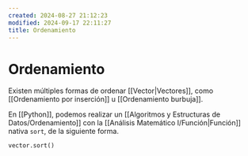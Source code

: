 ```yaml
---
created: 2024-08-27 21:12:23
modified: 2024-09-17 22:11:27
title: Ordenamiento
---
```


# Ordenamiento

Existen múltiples formas de ordenar [[Vector|Vectores]], como [[Ordenamiento por inserción]] u [[Ordenamiento burbuja]].

En [[Python]], podemos realizar un [[Algoritmos y Estructuras de Datos/Ordenamiento]] con la [[Análisis Matemático I/Función|Función]] nativa `sort`, de la siguiente forma.

```python
vector.sort()
```
